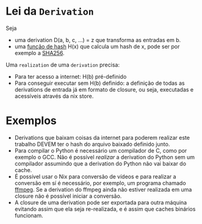 # Lei da `Derivation`

Seja
- uma derivation D(a, b, c, ...) = z que transforma as entradas em b.
- uma [função de hash](https://pt.wikipedia.org/wiki/Fun%C3%A7%C3%A3o_hash) H(x) que calcula um hash de x, pode ser por exemplo a [SHA256](https://pt.wikipedia.org/wiki/SHA-2).

Uma `realization` de uma `derivation` precisa:

- Para ter acesso a internet: H(b) pré-definido
- Para conseguir executar sem H(b) definido: a definição de todas as derivations de entrada já em formato de closure, ou seja, executadas e acessíveis através da nix store.

# Exemplos

- Derivations que baixam coisas da internet para poderem realizar este trabalho DEVEM ter o hash do arquivo baixado definido junto.
- Para compilar o Python é necessário um compilador de C, como por exemplo o GCC. Não é possível *realizar* a derivation do Python sem um compilador assumindo que a derivation do Python não vai baixar do cache.
- É possível usar o Nix para conversão de vídeos e para realizar a conversão em sí é necessário, por exemplo, um programa chamado [ffmpeg](https://ffmpeg.org/). Se a derivation do ffmpeg ainda não estiver realizada em uma closure não é possível iniciar a conversão.
- A closure de uma derivation pode ser exportada para outra máquina evitando assim que ela seja re-realizada, e é assim que caches binários funcionam.
